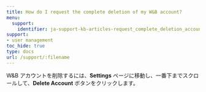 ```yaml
---
title: How do I request the complete deletion of my W&B account?
menu:
  support:
    identifier: ja-support-kb-articles-request_complete_deletion_account
support:
- user management
toc_hide: true
type: docs
url: /support/:filename
---
```


W&B アカウントを削除するには、**Settings** ページに移動し、一番下までスクロールして、**Delete Account** ボタンをクリックします。
